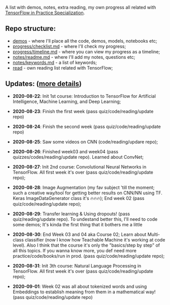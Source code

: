 A list with demos, notes, extra reading, my own progress all related with [TensorFlow in Practice Specialization](https://www.coursera.org/specializations/tensorflow-in-practice). 

## Repo structure:

- [demos](demos/)  - where I'll place all the code, demos, models, notebooks etc;
- [progress/checklist.md](progress/checklist.md) - where I'll check my progress;
- [progress/timeline.md](progress/timeline.md) - where you can view my progress as a timeline;
- [notes/readme.md](notes/) - where I'll add my notes, questions etc;
- [notes/keywords.md](notes/keywords.md) - a list of keywords;
- [read](read/)  - own reading list related with TensorFlow;


## Updates: ([more details](progress/timeline.md))
- **2020-08-22**: Init 1st course: Introduction to TensorFlow for Artificial Intelligence, Machine Learning, and Deep Learning;

- **2020-08-23**: Finish the first week (pass quiz/code/reading/update repo)

- **2020-08-24**: Finish the second week (pass quiz/code/reading/update repo)

- **2020-08-25**: Saw some videos on CNN (code/reading/updare repo);

- **2020-08-26**: Finished week03 and week04 (pass quizzes/codes/reading/update repo). Learned about ConvNet;

- **2020-08-27**: Init 2nd course: Convolutional Neural Networks in TensorFlow. All first week it's over (pass quiz/code/reading/update repo);

- **2020-08-28**: Image Augmentation (my fav subject 'till the moment; such a creative way/tool for getting better results on CNN/NN using TF. Keras ImageDataGenerator class it's 🔥🔥🔥); End week 02 (pass quiz/code/reading/update repo);

- **2020-08-29**: Transfer learning & Using dropouts! (pass quiz/reading/update repo). To undestand better this, I'll need to code some demos; It's kinda the first thing that it bothers me a little

- **2020-08-30**: End Week 03 and 04 aka Course 02; Learn about Multi-class classifier (now I know how Teachable Machine it's working at code level). Also I think that the course it's only the "basics/step by step" of all this topics. If you wanna know more, you def need more practice/code/books/run in prod. (pass quiz/code/reading/update repo);

- **2020-08-31**: Init 3th course: Natural Language Processing in TensorFlow. All first week it's over (pass quiz/code/reading/update repo);

- **2020-09-01**: Week 02 was all about tokenized words and using Embeddings to establish meaning from them in a mathematical way! (pass quiz/code/reading/update repo)


